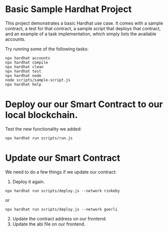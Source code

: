 # Basic Sample Hardhat Project

This project demonstrates a basic Hardhat use case. It comes with a sample contract, a test for that contract, a sample script that deploys that contract, and an example of a task implementation, which simply lists the available accounts.

Try running some of the following tasks:

```shell
npx hardhat accounts
npx hardhat compile
npx hardhat clean
npx hardhat test
npx hardhat node
node scripts/sample-script.js
npx hardhat help
```

# Deploy our our Smart Contract to our local blockchain.

Test the new functionality we added:
```shell
npx hardhat run scripts/run.js
```

# Update our Smart Contract

We need to do a few things if we update our contract:
1. Deploy it again.
```shell
npx hardhat run scripts/deploy.js --network rinkeby
```
or
```shell
npx hardhat run scripts/deploy.js --network goerli
```
2. Update the contract address on our frontend.
3. Update the abi file on our frontend.
